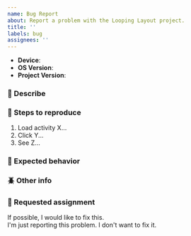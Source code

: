 ```yaml
---
name: Bug Report
about: Report a problem with the Looping Layout project.
title: ''
labels: bug
assignees: ''
---
```


* **Device**:
* **OS Version**:
* **Project Version**:

### :bug: Describe

<!-- A clear and concise description of what the bug is -->

### :snail: Steps to reproduce

<!-- A procedure to follow to reproduce the bug -->

1. Load activity X... 
2. Click Y... 
3. See Z... 

### :butterfly: Expected behavior

<!-- An explanation of what you expect to happen when you follow the above steps -->

### :beetle: Other info

<!-- Links to relevant issues, pull requests, or other information -->

### :bee: Requested assignment

<!-- Some people want to fix bugs they report, and other people just want to report them.
     Both options are great! We just want to know which it is.
     
     Please leave one option and delete the other. -->

If possible, I would like to fix this.  
I'm just reporting this problem. I don't want to fix it.